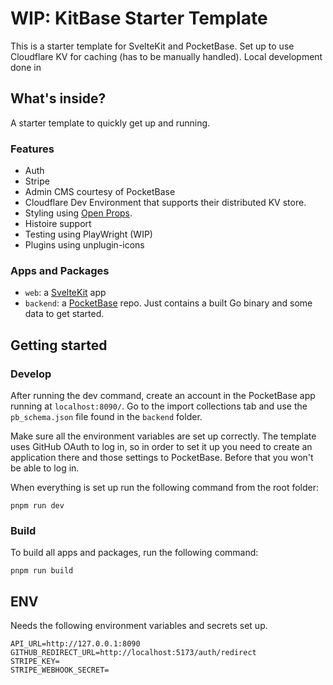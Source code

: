 # WIP: KitBase Starter Template

This is a starter template for SvelteKit and PocketBase. Set up to use Cloudflare KV for caching (has to be manually handled). Local development done in

## What's inside?

A starter template to quickly get up and running.

### Features

- Auth
- Stripe
- Admin CMS courtesy of PocketBase
- Cloudflare Dev Environment that supports their distributed KV store.
- Styling using [Open Props](https://open-props.style).
- Histoire support
- Testing using PlayWright (WIP)
- Plugins using unplugin-icons

### Apps and Packages

- `web`: a [SvelteKit](https://kit.svelte.dev) app
- `backend`: a [PocketBase](https://pocketbase.io) repo. Just contains a built Go binary and some data to get started.

## Getting started

### Develop

After running the dev command, create an account in the PocketBase app running at `localhost:8090/`. Go to the import collections tab and use the `pb_schema.json` file found in the `backend` folder.

Make sure all the environment variables are set up correctly. The template uses GitHub OAuth to log in, so in order to set it up you need to create an application there and those settings to PocketBase. Before that you won't be able to log in.

When everything is set up run the following command from the root folder:

```
pnpm run dev
```

### Build

To build all apps and packages, run the following command:

```
pnpm run build
```

## ENV

Needs the following environment variables and secrets set up.

```
API_URL=http://127.0.0.1:8090
GITHUB_REDIRECT_URL=http://localhost:5173/auth/redirect
STRIPE_KEY=
STRIPE_WEBHOOK_SECRET=
```
